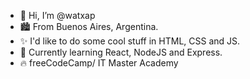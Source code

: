 - 👋 Hi, I’m @watxap
- 🏙️ From Buenos Aires, Argentina.
- ✨ I'd like to do some cool stuff in HTML, CSS and JS.
- 🧉 Currently learning React, NodeJS and Express.
- 🔥 freeCodeCamp/ IT Master Academy

<!---
watxap/watxap is a ✨ special ✨ repository because its `README.md` (this file) appears on your GitHub profile.
You can click the Preview link to take a look at your changes.
--->
